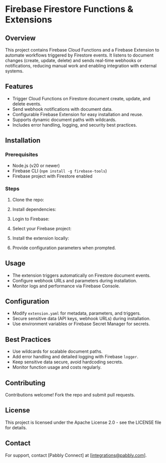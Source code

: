 # Firebase Firestore Functions & Extensions

## Overview

This project contains Firebase Cloud Functions and a Firebase Extension to automate workflows triggered by Firestore events. It listens to document changes (create, update, delete) and sends real-time webhooks or notifications, reducing manual work and enabling integration with external systems.

## Features

- Trigger Cloud Functions on Firestore document create, update, and delete events.
- Send webhook notifications with document data.
- Configurable Firebase Extension for easy installation and reuse.
- Supports dynamic document paths with wildcards.
- Includes error handling, logging, and security best practices.

## Installation

### Prerequisites

- Node.js (v20 or newer)  
- Firebase CLI (`npm install -g firebase-tools`)  
- Firebase project with Firestore enabled

### Steps

1. Clone the repo:  

2. Install dependencies:  

3. Login to Firebase:  

4. Select your Firebase project:  

5. Install the extension locally:  

6. Provide configuration parameters when prompted.

## Usage

- The extension triggers automatically on Firestore document events.
- Configure webhook URLs and parameters during installation.
- Monitor logs and performance via Firebase Console.

## Configuration

- Modify `extension.yaml` for metadata, parameters, and triggers.
- Secure sensitive data (API keys, webhook URLs) during installation.
- Use environment variables or Firebase Secret Manager for secrets.

## Best Practices

- Use wildcards for scalable document paths.
- Add error handling and detailed logging with Firebase `logger`.
- Keep sensitive data secure, avoid hardcoding secrets.
- Monitor function usage and costs regularly.

## Contributing

Contributions welcome! Fork the repo and submit pull requests.

## License

This project is licensed under the Apache License 2.0 - see the LICENSE file for details.

## Contact

For support, contact [Pabbly Connect] at [integrations@pabbly.com].
